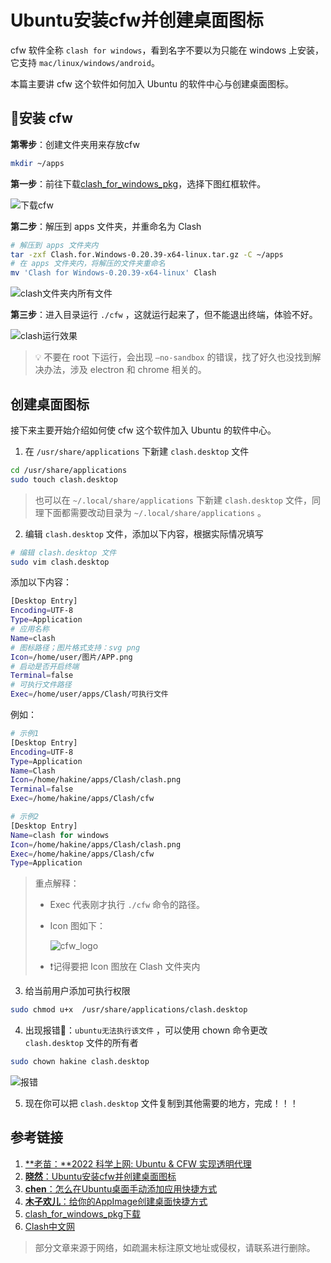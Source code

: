 # Ubuntu安装cfw并创建桌面图标

cfw 软件全称 `clash for windows`，看到名字不要以为只能在 windows 上安装，它支持 `mac/linux/windows/android`。

本篇主要讲 cfw 这个软件如何加入 Ubuntu 的软件中心与创建桌面图标。

## 👀安装 cfw

**第零步**：创建文件夹用来存放cfw

```bash
mkdir ~/apps
```

**第一步**：前往下载[clash_for_windows_pkg](https://archive.org/download/clash_for_windows_pkg)，选择下图红框软件。

![下载cfw](../../assets/img/sharing/download_1.png)

**第二步**：解压到 apps 文件夹，并重命名为 Clash

```bash
# 解压到 apps 文件夹内
tar -zxf Clash.for.Windows-0.20.39-x64-linux.tar.gz -C ~/apps
# 在 apps 文件夹内，将解压的文件夹重命名
mv 'Clash for Windows-0.20.39-x64-linux' Clash
```

![clash文件夹内所有文件](../../assets/img/sharing/clash_list.png)

**第三步**：进入目录运行 `./cfw` ，这就运行起来了，但不能退出终端，体验不好。

![clash运行效果](../../assets/img/sharing/clash_demo.png)

> 💡 不要在 root 下运行，会出现 `—no-sandbox` 的错误，找了好久也没找到解决办法，涉及 electron 和 chrome 相关的。

## 创建桌面图标

接下来主要开始介绍如何使 cfw 这个软件加入 Ubuntu 的软件中心。

1. 在 `/usr/share/applications` 下新建 `clash.desktop` 文件

```bash
cd /usr/share/applications
sudo touch clash.desktop
```

> 也可以在 `~/.local/share/applications` 下新建 `clash.desktop` 文件，同理下面都需要改动目录为 `~/.local/share/applications` 。

2. 编辑 `clash.desktop` 文件，添加以下内容，根据实际情况填写

```bash
# 编辑 clash.desktop 文件
sudo vim clash.desktop
```

添加以下内容：

```bash
[Desktop Entry]
Encoding=UTF-8
Type=Application
# 应用名称
Name=clash
# 图标路径；图片格式支持：svg png
Icon=/home/user/图片/APP.png
# 启动是否开启终端
Terminal=false
# 可执行文件路径
Exec=/home/user/apps/Clash/可执行文件
```

例如：

```bash
# 示例1
[Desktop Entry]  
Encoding=UTF-8  
Type=Application  
Name=Clash  
Icon=/home/hakine/apps/Clash/clash.png  
Terminal=false  
Exec=/home/hakine/apps/Clash/cfw

# 示例2
[Desktop Entry]
Name=clash for windows
Icon=/home/hakine/apps/Clash/clash.png  
Exec=/home/hakine/apps/Clash/cfw
Type=Application
```

> 重点解释：
>
> - Exec 代表刚才执行 `./cfw` 命令的路径。
>
> - Icon 图如下：
>
>   ![cfw_logo](../../assets/img/sharing/clash.png)
>
> - ❗记得要把 Icon 图放在 Clash 文件夹内

3. 给当前用户添加可执行权限

```bash
sudo chmod u+x  /usr/share/applications/clash.desktop
```

4. 出现报错💢：`ubuntu无法执行该文件` ，可以使用 chown 命令更改 `clash.desktop` 文件的所有者

```bash
sudo chown hakine clash.desktop
```

![报错](../../assets/img/sharing/error_1.png)

5. 现在你可以把 `clash.desktop` 文件复制到其他需要的地方，完成！！！

## 参考链接

1. [**老苗：**2022 科学上网: Ubuntu & CFW 实现透明代理](https://laomiao.site/2022-%E7%A7%91%E5%AD%A6%E4%B8%8A%E7%BD%91-ubuntu-cfw-%E5%AE%9E%E7%8E%B0%E9%80%8F%E6%98%8E%E4%BB%A3%E7%90%86)
2. [**晓然**：Ubuntu安装cfw并创建桌面图标](https://www.xiaoran.de/posts/ubuntu-cfw)
3. [**chen**：怎么在Ubuntu桌面手动添加应用快捷方式](http://www.weituan.com/zixun/461993.html)
4. [**木子欢儿**：给你的AppImage创建桌面快捷方式](https://www.cnblogs.com/HGNET/p/16396589.html)
5. [clash_for_windows_pkg下载](https://archive.org/download/clash_for_windows_pkg)
6. [Clash中文网](https://clashcn.com/clash-for-windows)

>部分文章来源于网络，如疏漏未标注原文地址或侵权，请联系进行删除。
